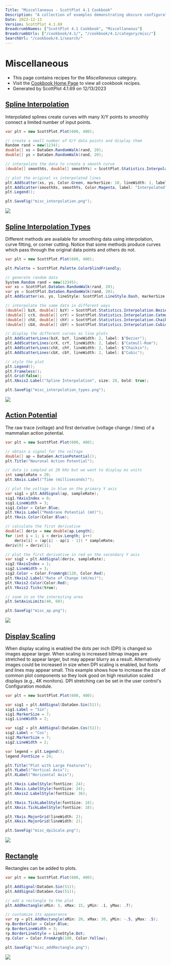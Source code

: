 ```yaml
---
Title: "Miscellaneous - ScottPlot 4.1 Cookbook"
Description: "A collection of examples demonstrating obscure configuration options."
Date: 2023-12-13
Version: ScottPlot 4.1.69
BreadcrumbNames: ["ScottPlot 4.1 Cookbook", "Miscellaneous"]
BreadcrumbUrls: ["/cookbook/4.1/", "/cookbook/4.1/category/misc/"]
SearchUrl: "/cookbook/4.1/search/"
---
```


# Miscellaneous
* This page contains recipes for the _Miscellaneous_ category.
* Visit the [Cookbook Home Page](../../) to view all cookbook recipes.
* Generated by ScottPlot 4.1.69 on 12/13/2023
<h2><a id='spline-interpolation' href='/cookbook/4.1/recipes/misc_interpolation/'>Spline Interpolation</a></h2>

Interpolated splines create curves with many X/Y points to smoothly connect a limited number of input points.

```cs
var plt = new ScottPlot.Plot(600, 400);

// create a small number of X/Y data points and display them
Random rand = new(1234);
double[] xs = DataGen.RandomWalk(rand, 20);
double[] ys = DataGen.RandomWalk(rand, 20);

// interpolate the data to create a smooth curve
(double[] smoothXs, double[] smoothYs) = ScottPlot.Statistics.Interpolation.Cubic.InterpolateXY(xs, ys, 200);

// plot the original vs interpolated lines
plt.AddScatter(xs, ys, Color.Green, markerSize: 10, lineWidth: 1, label: "Original");
plt.AddScatter(smoothXs, smoothYs, Color.Magenta, label: "Interpolated");
plt.Legend();

plt.SaveFig("misc_interpolation.png");
```

<img src='../../images/misc_interpolation.png' class='d-block mx-auto my-5' />


<h2><a id='spline-interpolation-types' href='/cookbook/4.1/recipes/misc_interpolation_types/'>Spline Interpolation Types</a></h2>

Different methods are available for smoothing data using interpolation, curve fitting, or corner cutting. Notice that some methods produce curves which pass through the original data points and others do not.

```cs
var plt = new ScottPlot.Plot(600, 400);

plt.Palette = ScottPlot.Palette.ColorblindFriendly;

// generate random data
System.Random rand = new(12345);
var xs = ScottPlot.DataGen.RandomWalk(rand, 20);
var ys = ScottPlot.DataGen.RandomWalk(rand, 20);
plt.AddScatter(xs, ys, lineStyle: ScottPlot.LineStyle.Dash, markerSize: 10, label: "original");

// interpolate the same data in different ways
(double[] bzX, double[] bzY) = ScottPlot.Statistics.Interpolation.Bezier.InterpolateXY(xs, ys, .005);
(double[] crX, double[] crY) = ScottPlot.Statistics.Interpolation.CatmullRom.InterpolateXY(xs, ys, 15);
(double[] chX, double[] chY) = ScottPlot.Statistics.Interpolation.Chaikin.InterpolateXY(xs, ys, 4);
(double[] cbX, double[] cbY) = ScottPlot.Statistics.Interpolation.Cubic.InterpolateXY(xs, ys, 200);

// display the different curves as line plots
plt.AddScatterLines(bzX, bzY, lineWidth: 2, label: $"Bezier");
plt.AddScatterLines(crX, crY, lineWidth: 2, label: $"Catmull-Rom");
plt.AddScatterLines(chX, chY, lineWidth: 2, label: $"Chaikin");
plt.AddScatterLines(cbX, cbY, lineWidth: 2, label: $"Cubic");

// style the plot
plt.Legend();
plt.Frameless();
plt.Grid(false);
plt.XAxis2.Label("Spline Interpolation", size: 28, bold: true);

plt.SaveFig("misc_interpolation_types.png");
```

<img src='../../images/misc_interpolation_types.png' class='d-block mx-auto my-5' />


<h2><a id='action-potential' href='/cookbook/4.1/recipes/misc_ap/'>Action Potential</a></h2>

The raw trace (voltage) and first derivative (voltage change / time) of a mammalian action potential.

```cs
var plt = new ScottPlot.Plot(600, 400);

// obtain a signal for the voltage
double[] ap = DataGen.ActionPotential();
plt.Title("Neuronal Action Potential");

// data is sampled at 20 kHz but we want to display ms units
int sampleRate = 20;
plt.XAxis.Label("Time (milliseconds)");

// plot the voltage in blue on the primary Y axis
var sig1 = plt.AddSignal(ap, sampleRate);
sig1.YAxisIndex = 0;
sig1.LineWidth = 3;
sig1.Color = Color.Blue;
plt.YAxis.Label("Membrane Potential (mV)");
plt.YAxis.Color(Color.Blue);

// calculate the first derivative
double[] deriv = new double[ap.Length];
for (int i = 1; i < deriv.Length; i++)
    deriv[i] = (ap[i] - ap[i - 1]) * sampleRate;
deriv[0] = deriv[1];

// plot the first derivative in red on the secondary Y axis
var sig2 = plt.AddSignal(deriv, sampleRate);
sig2.YAxisIndex = 1;
sig2.LineWidth = 3;
sig2.Color = Color.FromArgb(120, Color.Red);
plt.YAxis2.Label("Rate of Change (mV/ms)");
plt.YAxis2.Color(Color.Red);
plt.YAxis2.Ticks(true);

// zoom in on the interesting area
plt.SetAxisLimits(40, 60);

plt.SaveFig("misc_ap.png");
```

<img src='../../images/misc_ap.png' class='d-block mx-auto my-5' />


<h2><a id='display-scaling' href='/cookbook/4.1/recipes/misc_dpiscale/'>Display Scaling</a></h2>

When display scaling is enabled the dots per inch (DPI) is changed so images appear larger. When scaling is increased bitmap images are stretched to appear larger, but may appear blurry as a result. Alternatively images could be increased in size when DPI scaling is enabled, but fonts and lines may appear small. This example shows how to increase the size of common plot components so they look good on high resolution scaled displays (e.g., 4K monitors). DPI stretching can be set in the user control's Configuration module.

```cs
var plt = new ScottPlot.Plot(600, 400);

var sig1 = plt.AddSignal(DataGen.Sin(51));
sig1.Label = "Sin";
sig1.MarkerSize = 7;
sig1.LineWidth = 2;

var sig2 = plt.AddSignal(DataGen.Cos(51));
sig2.Label = "Cos";
sig2.MarkerSize = 7;
sig2.LineWidth = 2;

var legend = plt.Legend();
legend.FontSize = 24;

plt.Title("Plot with Large Features");
plt.YLabel("Vertical Axis");
plt.XLabel("Horizontal Axis");

plt.YAxis.LabelStyle(fontSize: 24);
plt.XAxis.LabelStyle(fontSize: 24);
plt.XAxis2.LabelStyle(fontSize: 36);

plt.YAxis.TickLabelStyle(fontSize: 18);
plt.XAxis.TickLabelStyle(fontSize: 18);

plt.YAxis.MajorGrid(lineWidth: 2);
plt.XAxis.MajorGrid(lineWidth: 2);

plt.SaveFig("misc_dpiScale.png");
```

<img src='../../images/misc_dpiscale.png' class='d-block mx-auto my-5' />


<h2><a id='rectangle' href='/cookbook/4.1/recipes/misc_addrectangle/'>Rectangle</a></h2>

Rectangles can be added to plots.

```cs
var plt = new ScottPlot.Plot(600, 400);

plt.AddSignal(DataGen.Sin(51));
plt.AddSignal(DataGen.Cos(51));

// add a rectangle to the plot
plt.AddRectangle(xMin: 5, xMax: 15, yMin: .1, yMax: .7);

// customize its appearance
var rp = plt.AddRectangle(xMin: 20, xMax: 30, yMin: -.5, yMax: .5);
rp.BorderColor = Color.Blue;
rp.BorderLineWidth = 3;
rp.BorderLineStyle = LineStyle.Dot;
rp.Color = Color.FromArgb(100, Color.Yellow);

plt.SaveFig("misc_addRectangle.png");
```

<img src='../../images/misc_addrectangle.png' class='d-block mx-auto my-5' />



